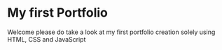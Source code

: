 <h1> My first Portfolio </h1>

<p> Welcome please do take a look at my first portfolio creation solely using HTML, CSS and JavaScript </p>

